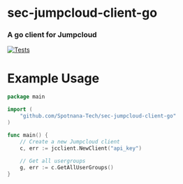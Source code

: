 # sec-jumpcloud-client-go
### A go client for Jumpcloud
[![Tests](https://github.com/Spotnana-Tech/sec-jumpcloud-client-go/actions/workflows/go.yml/badge.svg)](https://github.com/Spotnana-Tech/sec-jumpcloud-client-go/actions/workflows/go.yml)

# Example Usage
```go
package main

import (
	"github.com/Spotnana-Tech/sec-jumpcloud-client-go"
)

func main() {
	// Create a new Jumpcloud client
	c, err := jcclient.NewClient("api_key")
	
	// Get all usergroups
	g, err := c.GetAllUserGroups() 
}
```
